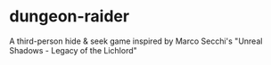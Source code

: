 # dungeon-raider
A third-person hide &amp; seek game inspired by Marco Secchi's "Unreal Shadows - Legacy of the Lichlord"
